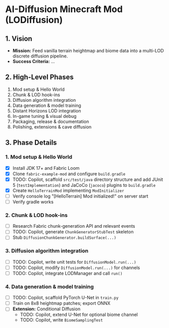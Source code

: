 # AI-Diffusion Minecraft Mod (LODiffusion)

## 1. Vision
- **Mission:** Feed vanilla terrain heightmap and biome data into a multi-LOD discrete diffusion pipeline.
- **Success Criteria:** ...

## 2. High-Level Phases
1. Mod setup & Hello World
2. Chunk & LOD hook-ins
3. Diffusion algorithm integration
4. Data generation & model training
5. Distant Horizons LOD integration
6. In-game tuning & visual debug
7. Packaging, release & documentation
8. Polishing, extensions & cave diffusion

## 3. Phase Details

### 1. Mod setup & Hello World
- [x] Install JDK 17+ and Fabric Loom
- [x] Clone `fabric-example-mod` and configure `build.gradle`
- [x] TODO: Copilot, scaffold `src/test/java` directory structure and add JUnit 5 (`testImplementation`) and JaCoCo (`jacoco`) plugins to `build.gradle`
- [x] Create `HelloTerrainMod` implementing `ModInitializer`
- [ ] Verify console log "[HelloTerrain] Mod initialized!" on server start
- [ ] Verify gradle works

### 2. Chunk & LOD hook-ins
- [ ] Research Fabric chunk-generation API and relevant events
- [ ] TODO: Copilot, generate `ChunkGeneratorStubTest` skeleton
- [ ] Stub `DiffusionChunkGenerator.buildSurface(...)`

### 3. Diffusion algorithm integration
- [ ] TODO: Copilot, write unit tests for `DiffusionModel.run(...)`
- [ ] TODO: Copilot, modify `DiffusionModel.run(...)` for channels
- [ ] TODO: Copilot, integrate LODManager and call `run()`

### 4. Data generation & model training
- [ ] TODO: Copilot, scaffold PyTorch U-Net in `train.py`
- [ ] Train on 8x8 heightmap patches; export ONNX
- [ ] **Extension:** Conditional Diffusion
  - TODO: Copilot, extend U-Net for optional biome channel
  - TODO: Copilot, write `BiomeSamplingTest`

